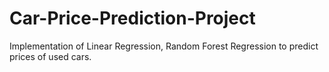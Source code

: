 # Car-Price-Prediction-Project
Implementation of Linear Regression, Random Forest Regression to predict prices of used cars.
